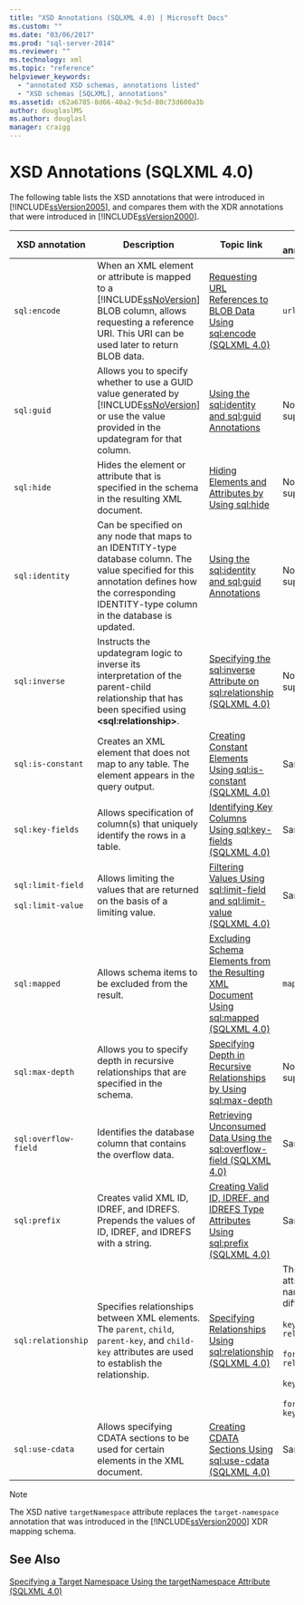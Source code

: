 ```yaml
---
title: "XSD Annotations (SQLXML 4.0) | Microsoft Docs"
ms.custom: ""
ms.date: "03/06/2017"
ms.prod: "sql-server-2014"
ms.reviewer: ""
ms.technology: xml
ms.topic: "reference"
helpviewer_keywords: 
  - "annotated XSD schemas, annotations listed"
  - "XSD schemas [SQLXML], annotations"
ms.assetid: c62a6785-8d66-40a2-9c5d-80c73d600a3b
author: douglaslMS
ms.author: douglasl
manager: craigg
---
```

# XSD Annotations (SQLXML 4.0)
  The following table lists the XSD annotations that were introduced in [!INCLUDE[ssVersion2005](../../includes/ssversion2005-md.md)], and compares them with the XDR annotations that were introduced in [!INCLUDE[ssVersion2000](../../includes/ssversion2000-md.md)].  
  
|XSD annotation|Description|Topic link|XDR annotation|  
|--------------------|-----------------|----------------|--------------------|  
|`sql:encode`|When an XML element or attribute is mapped to a [!INCLUDE[ssNoVersion](../../includes/ssnoversion-md.md)] BLOB column, allows requesting a reference URI. This URI can be used later to return BLOB data.|[Requesting URL References to BLOB Data Using sql:encode &#40;SQLXML 4.0&#41;](requesting-url-references-to-blob-data-using-sql-encode-sqlxml-4-0.md)|`url-encode`|  
|`sql:guid`|Allows you to specify whether to use a GUID value generated by [!INCLUDE[ssNoVersion](../../includes/ssnoversion-md.md)] or use the value provided in the updategram for that column.|[Using the sql:identity and sql:guid Annotations](using-the-sql-identity-and-sql-guid-annotations.md)|Not supported|  
|`sql:hide`|Hides the element or attribute that is specified in the schema in the resulting XML document.|[Hiding Elements and Attributes by Using sql:hide](hiding-elements-and-attributes-by-using-sql-hide.md)|Not supported|  
|`sql:identity`|Can be specified on any node that maps to an IDENTITY-type database column. The value specified for this annotation defines how the corresponding IDENTITY-type column in the database is updated.|[Using the sql:identity and sql:guid Annotations](using-the-sql-identity-and-sql-guid-annotations.md)|Not supported|  
|`sql:inverse`|Instructs the updategram logic to inverse its interpretation of the parent-child relationship that has been specified using **\<sql:relationship>**.|[Specifying the sql:inverse Attribute on sql:relationship &#40;SQLXML 4.0&#41;](specifying-the-sql-inverse-attribute-on-sql-relationship-sqlxml-4-0.md)|Not supported|  
|`sql:is-constant`|Creates an XML element that does not map to any table. The element appears in the query output.|[Creating Constant Elements Using sql:is-constant &#40;SQLXML 4.0&#41;](creating-constant-elements-using-sql-is-constant-sqlxml-4-0.md)|Same|  
|`sql:key-fields`|Allows specification of column(s) that uniquely identify the rows in a table.|[Identifying Key Columns Using sql:key-fields &#40;SQLXML 4.0&#41;](identifying-key-columns-using-sql-key-fields-sqlxml-4-0.md)|Same|  
|`sql:limit-field`<br /><br /> `sql:limit-value`|Allows limiting the values that are returned on the basis of a limiting value.|[Filtering Values Using sql:limit-field and sql:limit-value &#40;SQLXML 4.0&#41;](../sqlxml-annotated-xsd-schemas-xpath-queries/bulk-load-xml/annotation-interpretation-sql-limit-field-and-sql-limit-value.md)|Same|  
|`sql:mapped`|Allows schema items to be excluded from the result.|[Excluding Schema Elements from the Resulting XML Document Using sql:mapped &#40;SQLXML 4.0&#41;](excluding-schema-elements-from-the-xml-document-using-sql-mapped.md)|`map-field`|  
|`sql:max-depth`|Allows you to specify depth in recursive relationships that are specified in the schema.|[Specifying Depth in Recursive Relationships by Using sql:max-depth](specifying-depth-in-recursive-relationships-by-using-sql-max-depth.md)|Not supported|  
|`sql:overflow-field`|Identifies the database column that contains the overflow data.|[Retrieving Unconsumed Data Using the sql:overflow-field &#40;SQLXML 4.0&#41;](../sqlxml-annotated-xsd-schemas-xpath-queries/bulk-load-xml/annotation-interpretation-sql-overflow-field.md)|Same|  
|`sql:prefix`|Creates valid XML ID, IDREF, and IDREFS. Prepends the values of ID, IDREF, and IDREFS with a string.|[Creating Valid ID, IDREF, and IDREFS Type Attributes Using sql:prefix &#40;SQLXML 4.0&#41;](creating-valid-id-idref-and-idrefs-type-attributes-using-sql-prefix-sqlxml-4-0.md)|Same|  
|`sql:relationship`|Specifies relationships between XML elements. The `parent`, `child`, `parent-key`, and `child-key` attributes are used to establish the relationship.|[Specifying Relationships Using sql:relationship &#40;SQLXML 4.0&#41;](specifying-relationships-using-sql-relationship-sqlxml-4-0.md)|The attribute names are different:<br /><br /> `key-relation`<br /><br /> `foreign-relation`<br /><br /> `key`<br /><br /> `foreign-key`|  
|`sql:use-cdata`|Allows specifying CDATA sections to be used for certain elements in the XML document.|[Creating CDATA Sections Using sql:use-cdata &#40;SQLXML 4.0&#41;](creating-cdata-sections-using-sql-use-cdata-sqlxml-4-0.md)|Same|  
  
> [!NOTE]  
>  The XSD native `targetNamespace` attribute replaces the `target-namespace` annotation that was introduced in the [!INCLUDE[ssVersion2000](../../includes/ssversion2000-md.md)] XDR mapping schema.  
  
## See Also  
 [Specifying a Target Namespace Using the targetNamespace Attribute &#40;SQLXML 4.0&#41;](specifying-a-target-namespace-using-the-targetnamespace-attribute-sqlxml-4-0.md)  
  
  
